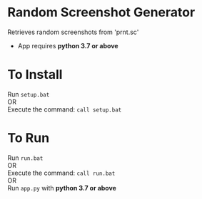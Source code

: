 # Random Screenshot Generator
Retrieves random screenshots from 'prnt.sc'
- App requires **python 3.7 or above**

# To Install
Run ```setup.bat```\
OR\
Execute the command: ```call setup.bat```

# To Run
Run ```run.bat```\
OR\
Execute the command: ```call run.bat```\
OR\
Run ```app.py``` with **python 3.7 or above**

